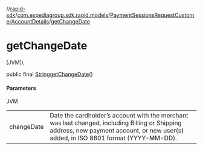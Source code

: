 //[rapid-sdk](../../../index.md)/[com.expediagroup.sdk.rapid.models](../index.md)/[PaymentSessionsRequestCustomerAccountDetails](index.md)/[getChangeDate](get-change-date.md)

# getChangeDate

[JVM]\

public final [String](https://docs.oracle.com/javase/8/docs/api/java/lang/String.html)[getChangeDate](get-change-date.md)()

#### Parameters

JVM

| | |
|---|---|
| changeDate | Date the cardholder’s account with the merchant was last changed, including Billing or Shipping address, new payment account, or new user(s) added, in ISO 8601 format (YYYY-MM-DD). |
